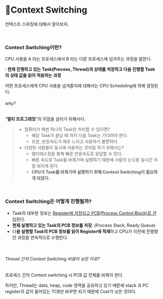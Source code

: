 # :bus:Context Switching 

컨텍스트 스위칭에 대해서 알아보자.

<br>

### Context Switching이란?

CPU 사용을 A 라는 프로세스에서 B 라는 다른 프로세스에 넘겨주는 과정을 말한다. 

: **현재 진행하고 있는 Task(Process, Thread)의 상태를 저장하고 다음 진행할 Task의 상태 값을 읽어 적용하는 과정** 

어떤 프로세스에게 CPU 사용을 넘겨줄지에 대해서는 CPU Scheduling에 의해 결정된다.

###### why?

"**멀티 프로그래밍**"의 이점을 살리기 위해서다. 

> + 컴퓨터가 매번 하나의 Task만 처리할 수 있다면?
>   + 해당 Task가 끝날 때 까지 다음 Task는 기다려야 한다.
>   + 또한, 반응속도가 매우 느리고 사용하기 불편하다.
> + 다양한 사람들이 동시에 사용하는 것처럼 하기 위해서는?
>   + 멀티테스킹을 통해 빠른 반응속도로 응답할 수 있다.
>   + 빠른 속도로 Task를 바꿔가며 실행하기 때문에 사람의 눈으론 실시간 처럼 보이게 된다.
>   + **CPU가 Task를 바꿔가며 실행하기 위해 Context Switching이 필요하게 되었다.**

<br>

### Context Switching은 어떻게 진행될까?

- Task의 대부분 정보는 <u>Register에 저장되고 PCB(Process Control Block)로 관리</u>된다.
- **현재 실행하고 있는 Task의 PCB 정보를 저장**. (Process Stack, Ready Queue)
- 다**음 실행할 Task의 PCB 정보를 읽어 Register에 적재**하고 CPU가 이전에 진행했던 과정을 연속적으로 수행한다.

<br>

###### Thread 간의 Context Switching 비용이 낮은 이유?

프로세스 간의 Context switching 시 PCB 값 전체를 바꿔야 한다.

하지만, Thread는 data, heap, code 영역을 공유하고 있기 때문에 stack 과 PC register의 값이 들어있는 TCB만 바꾸면 되기 때문에 Cost가 낮은 것이다.